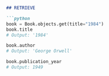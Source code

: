 ```markdown
## RETRIEVE

```python
book = Book.objects.get(title="1984")
book.title
# Output: '1984'

book.author
# Output: 'George Orwell'

book.publication_year
# Output: 1949